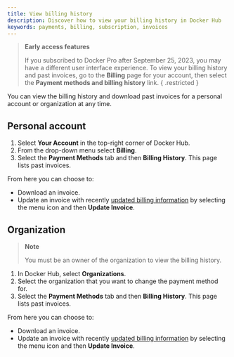```yaml
---
title: View billing history
description: Discover how to view your billing history in Docker Hub
keywords: payments, billing, subscription, invoices
---
```


> **Early access features**
>
> If you subscribed to Docker Pro after September 25, 2023, you may have a different user interface experience. To view your billing history and past invoices, go to the **Billing** page for your account, then select the **Payment methods and billing history** link.
{ .restricted }

You can view the billing history and download past invoices for a personal account or organization at any time.

## Personal account

1. Select **Your Account** in the top-right corner of Docker Hub.
2. From the drop-down menu select **Billing**.
3. Select the **Payment Methods** tab and then **Billing History**.
    This page lists past invoices. 

From here you can choose to:
- Download an invoice.
- Update an invoice with recently [updated billing information](details.md) by selecting the menu icon and then **Update Invoice**. 



## Organization 

> **Note**
>
> You must be an owner of the organization to view the billing history. 

1. In Docker Hub, select **Organizations**.
2. Select the organization that you want to change the payment method for. 
3. Select the **Payment Methods** tab and then **Billing History**.
    This page lists past invoices. 

From here you can choose to:
- Download an invoice.
- Update an invoice with recently [updated billing information](details.md) by selecting the menu icon and then **Update Invoice**.